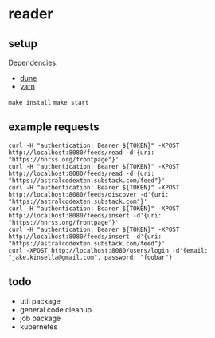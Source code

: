 # reader

## setup
Dependencies:
 - [dune](https://dune.build)
 - [yarn](https://yarnpkg.com)
  
  
`make install`
`make start`

## example requests

`curl -H "authentication: Bearer ${TOKEN}" -XPOST http://localhost:8080/feeds/read -d'{uri: "https://hnrss.org/frontpage"}'`  
`curl -H "authentication: Bearer ${TOKEN}" -XPOST http://localhost:8080/feeds/read -d'{uri: "https://astralcodexten.substack.com/feed"}'`  
`curl -H "authentication: Bearer ${TOKEN}" -XPOST http://localhost:8080/feeds/discover -d'{uri: "https://astralcodexten.substack.com"}'`  
`curl -H "authentication: Bearer ${TOKEN}" -XPOST http://localhost:8080/feeds/insert -d'{uri: "https://hnrss.org/frontpage"}'`  
`curl -H "authentication: Bearer ${TOKEN}" -XPOST http://localhost:8080/feeds/insert -d'{uri: "https://astralcodexten.substack.com/feed"}'`  
`curl -XPOST http://localhost:8080/users/login -d'{email: "jake.kinsella@gmail.com", password: "foobar"}'`  

## todo
 - util package
 - general code cleanup
 - job package
 - kubernetes
